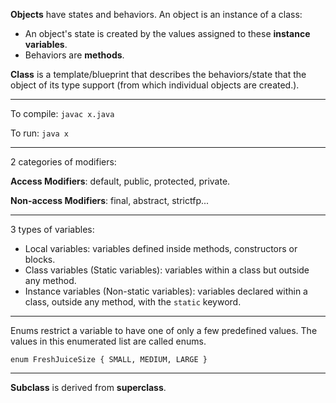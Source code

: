 **Objects** have states and behaviors. An object is an instance of a class:
*  An object's state is created by the values assigned to these **instance variables**.
* Behaviors are **methods**.

**Class** is a template/blueprint that describes the behaviors/state that the object of its type support (from which individual objects are created.).

---

To compile: `javac x.java`

To run: `java x`

---

2 categories of modifiers:

**Access Modifiers**: default, public, protected, private.

**Non-access Modifiers**: final, abstract, strictfp...

---

3 types of variables:
* Local variables: variables defined inside methods, constructors or blocks.
* Class variables (Static variables): variables within a class but outside any method.
* Instance variables (Non-static variables): variables declared within a class, outside any method, with the `static` keyword.

---

Enums restrict a variable to have one of only a few predefined values. The values in this enumerated list are called enums.

```
enum FreshJuiceSize { SMALL, MEDIUM, LARGE }
```

---

**Subclass**  is derived from **superclass**.

